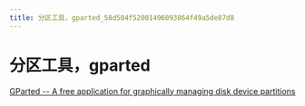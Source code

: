 ```yaml
---
title: 分区工具，gparted_58d504f52001496093864f49a5de87d8
---
```


# 分区工具，gparted

[GParted -- A free application for graphically managing disk device partitions](https://gparted.org/)